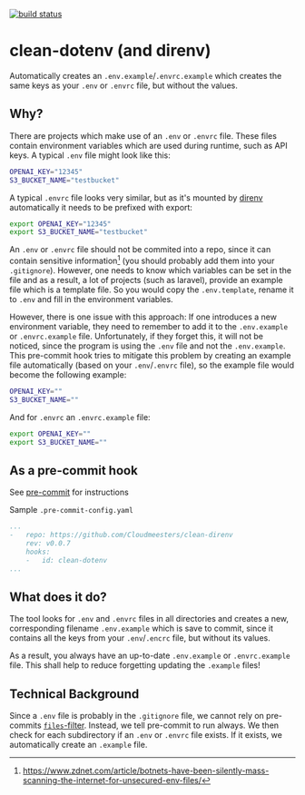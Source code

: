 [![build status](https://github.com/Cloudmeesters/clean-direnv/actions/workflows/main.yml/badge.svg)](https://github.com/Cloudmeesters/clean-direnv/actions/workflows/main.yml)

clean-dotenv (and direnv)
======================

Automatically creates an `.env.example`/`.envrc.example` which creates the same keys as your `.env` or `.envrc` file, but without the values.

## Why?
There are projects which make use of an `.env` or `.envrc` file. These files contain environment variables which are used during runtime, such as API keys.
A typical `.env` file might look like this:

```bash
OPENAI_KEY="12345"
S3_BUCKET_NAME="testbucket"
```

A typical `.envrc` file looks very similar, but as it's mounted by [direnv](https://direnv.net/) automatically it needs to be prefixed with export:
```bash
export OPENAI_KEY="12345"
export S3_BUCKET_NAME="testbucket"
```

An `.env` or `.envrc` file should not be commited into a repo, since it can contain sensitive information[^1] (you should probably add them into your `.gitignore`). However, one needs to know which variables can be set in the file and as a result, a lot of projects (such as laravel), provide an example file which is a template file. So you would copy the `.env.template`, rename it to `.env` and fill in the environment variables.

However, there is one issue with this approach: If one introduces a new environment variable, they need to remember to add it to the `.env.example` or `.envrc.example` file. Unfortunately, if they forget this, it will not be noticed, since the program is using the `.env` file and not the `.env.example`. This pre-commit hook tries to mitigate this problem by creating an example file automatically (based on your `.env`/`.envrc` file), so the example file would become the following example:

```bash
OPENAI_KEY=""
S3_BUCKET_NAME=""
```

And for `.envrc` an `.envrc.example` file:
```bash
export OPENAI_KEY=""
export S3_BUCKET_NAME=""
```

[^1]: https://www.zdnet.com/article/botnets-have-been-silently-mass-scanning-the-internet-for-unsecured-env-files/
 
## As a pre-commit hook

See [pre-commit](https://github.com/pre-commit/pre-commit) for instructions

Sample `.pre-commit-config.yaml`

```yaml
...
-   repo: https://github.com/Cloudmeesters/clean-direnv
    rev: v0.0.7
    hooks:
    -   id: clean-dotenv
...
```

## What does it do?
The tool looks for `.env` and `.envrc` files in all directories and creates a new, corresponding filename `.env.example` which is save to commit, since it contains all the keys from your `.env`/`.encrc` file, but without its values.

As a result, you always have an up-to-date `.env.example` or `.envrc.example` file. This shall help to reduce forgetting updating the `.example` files!

## Technical Background
Since a `.env` file is probably in the `.gitignore` file, we cannot rely on pre-commits [`files`-filter](https://pre-commit.com/#hooks-files). Instead, we tell pre-commit to run always. We then check for each subdirectory if an `.env` or `.envrc` file exists. If it exists, we automatically create an `.example` file.
